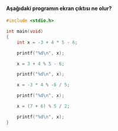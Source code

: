 #### Aşağıdaki programın ekran çıktısı ne olur?

```C
#include <stdio.h>

int main(void)
{
	int x = -3 + 4 * 5 - 6;

	printf("%d\n", x);

	x = 3 + 4 % 5 - 6;

	printf("%d\n", x);

	x = -3 * 4 % -6 / 5;

	printf("%d\n", x);

	x = (7 + 6) % 5 / 2;

	printf("%d\n", x);
}
```
